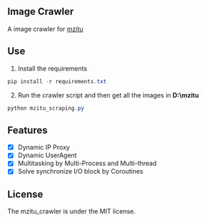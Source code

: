 ## Image Crawler
A image crawler for [mzitu](http://www.mzitu.com/, "mzitu")   

## Use
1. Install the requirements

```powershell
pip install -r requirements.txt
```
2. Run the crawler script and then get all the images in **D:\mzitu**
```powershell
python mzitu_scraping.py
```


## Features
- [x] Dynamic IP Proxy   
- [x] Dynamic UserAgent  
- [x] Multitasking by Multi-Process and Multi-thread
- [x] Solve synchronize I/O block by Coroutines  

## License
The mzitu_crawler is under the MIT license.




